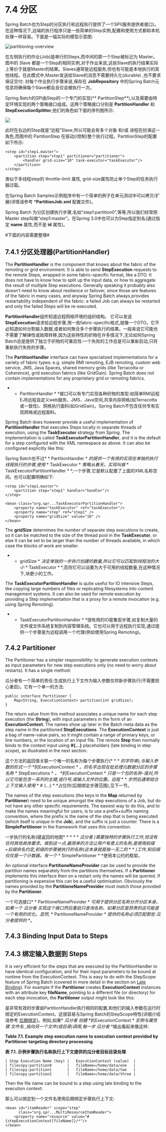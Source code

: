 # 7.4 分区 #

Spring Batch也为Step的分区执行和远程执行提供了一个SPI(服务提供者接口)。在这种情况下,远端的执行程序只是一些简单的Step实例,配置和使用方式都和本机处理一样容易。下面是一幅实际的模型示意图:

![partitioning-overview](./partitioning-overview.png)

在左侧执行的作业(Job)是串行的Steps,而中间的那一个Step被标记为 Master。图中的 Slave 都是一个Step的相同实例,对于作业来说,这些Slave的执行结果实际上等价于就是Master的结果。Slaves通常是远程服务,但也有可能是本地执行的其他线程。在此模式中,Master发送给Slave的消息不需要持久化(durable) ,也不要求保证交付: 对每个作业执行步骤来说,保存在 **JobRepository** 中的Spring Batch元信息将确保每个Slave都会且仅会被执行一次。


Spring Batch的SPI由Step的一个专门的实现(** PartitionStep**),以及需要由特定环境实现的两个策略接口组成。这两个策略接口分别是 **PartitionHandler** 和 **StepExecutionSplitter**,他们的角色如下面的序列图所示:

![](./partitioning-spi.png)

此时在右边的Step就是“远程”Slave,所以可能会有多个对象 和/或 进程在扮演这一角色,而图中的 PartitionStep 在驱动(/控制)整个执行过程。PartitionStep的配置如下所示:

	<step id="step1.master">
	    <partition step="step1" partitioner="partitioner">
	        <handler grid-size="10" task-executor="taskExecutor"/>
	    </partition>
	</step>

类似于多线程step的 throttle-limit 属性, grid-size属性防止单个Step的任务执行器过载。

在Spring Batch Samples示例程序中有一个简单的例子在单元测试中可以拷贝/扩展(详情请参考 ***PartitionJob.xml** 配置文件)。


Spring Batch 为分区创建执行步骤,名如“step1:partition0”,等等,所以我们经常把Master step叫做“step1:master”。在Spring 3.0中也可以为Step指定别名(通过指定 **name** 属性,而不是 **id** 属性)。

#下面的内容需要整理#

## 7.4.1 分区处理器(PartitionHandler) ##

The **PartitionHandler** is the component that knows about the fabric of the remoting or grid environment. It is able to send **StepExecution** requests to the remote Steps, wrapped in some fabric-specific format, like a DTO. It does not have to know how to split up the input data, or how to aggregate the result of multiple Step executions. Generally speaking it probably also doesn't need to know about resilience or failover, since those are features of the fabric in many cases, and anyway Spring Batch always provides restartability independent of the fabric: a failed Job can always be restarted and only the failed Steps will be re-executed.

**PartitionHandler**组件知道远程网格环境的组织结构。 它可以发送**StepExecution**请求给远程步骤,用一些fabric-specific格式,就像一个DTO。它不必知道如何分割输入数据,或者如何聚合多个步骤执行的结果。一般来说它可能也不需要了解弹性或故障转移,因为这些特性的织物在许多情况下,无论如何Spring Batch总是提供了独立于织物的可重启性:一个失败的工作总是可以重新启动,只将重新执行失败的步骤。

The **PartitionHandler** interface can have specialized implementations for a variety of fabric types: e.g. simple RMI remoting, EJB remoting, custom web service, JMS, Java Spaces, shared memory grids (like Terracotta or Coherence), grid execution fabrics (like GridGain). Spring Batch does not contain implementations for any proprietary grid or remoting fabrics.

* * PartitionHandler * *接口可以有专门实现各种织物的类型:如简单RMI远程EJB远程自定义web服务、JMS、Java空间,共享内存网格(如Terracotta或一致性)、网格执行面料(如GridGain)。Spring Batch不包含任何专有实现网格或远程面料。

Spring Batch does however provide a useful implementation of **PartitionHandler** that executes Steps locally in separate threads of execution, using the **TaskExecutor** strategy from Spring. The implementation is called **TaskExecutorPartitionHandler**, and it is the default for a step configured with the XML namespace as above. It can also be configured explicitly like this:

Spring Batch也不过* * PartitionHandler * *的提供一个有用的实现在单独的执行线程执行的步骤,使用* * TaskExecutor * *策略从春天。实现叫做* * TaskExecutorPartitionHandler * *,一个步骤,它是默认配置了上面的XML名称空间。也可以配置明确如下:

	<step id="step1.master">
	    <partition step="step1" handler="handler"/>
	</step>
	
	<bean class="org.spr...TaskExecutorPartitionHandler">
	    <property name="taskExecutor" ref="taskExecutor"/>
	    <property name="step" ref="step1" />
	    <property name="gridSize" value="10" />
	</bean>

The **gridSize** determines the number of separate step executions to create, so it can be matched to the size of the thread pool in the **TaskExecutor**, or else it can be set to be larger than the number of threads available, in which case the blocks of work are smaller.

* * gridSize * *决定单独的一步执行创建的数量,所以它可以匹配到线程池的大小* * TaskExecutor * *,否则它可以设置为大于可用的线程数量,在这种情况下,块更小的工作。

The **TaskExecutorPartitionHandler** is quite useful for IO intensive Steps, like copying large numbers of files or replicating filesystems into content management systems. It can also be used for remote execution by providing a Step implementation that is a proxy for a remote invocation (e.g. using Spring Remoting).

* * TaskExecutorPartitionHandler * *很有用的IO密集型步骤,如复制大量的文件或文件系统复制到内容管理系统。它也可以用于远程执行实现,通过提供一个步骤是为远程调用一个代理(例如使用Spring Remoting)。

## 7.4.2 Partitioner ##

The Partitioner has a simpler responsibility: to generate execution contexts as input parameters for new step executions only (no need to worry about restarts). It has a single method:

瓜分者有一个简单的责任:生成执行上下文作为输入参数仅供新步骤执行(不需要担心重启)。它有一个单一的方法:

	public interface Partitioner {
	    Map<String, ExecutionContext> partition(int gridSize);
	}

The return value from this method associates a unique name for each step execution (the **String**), with input parameters in the form of an **ExecutionContext**. The names show up later in the Batch meta data as the step name in the partitioned **StepExecutions**. The **ExecutionContext** is just a bag of name-value pairs, so it might contain a range of primary keys, or line numbers, or the location of an input file. The remote **Step** then normally binds to the context input using **#{...}** placeholders (late binding in step scope), as illustrated in the next section.

这个方法的返回值关联一个唯一的名称为每个步骤执行(* * * *的字符串),与输入参数的形式一个* *的ExecutionContext * *。的名字出现在批处理元数据分区的步骤名称* * StepExecutions * *。* *的ExecutionContext * *只是一个包的名称-值对,所以它可能包含一系列的主键,或行号,或输入文件的位置。远程* * * *步然后通常结合上下文输入使用* * # {…} * *占位符(后期绑定步骤范围),见下一节。

The names of the step executions (the keys in the **Map** returned by **Partitioner**) need to be unique amongst the step executions of a Job, but do not have any other specific requirements. The easiest way to do this, and to make the names meaningful for users, is to use a prefix+suffix naming convention, where the prefix is the name of the step that is being executed (which itself is unique in the **Job**), and the suffix is just a counter. There is a **SimplePartitioner** in the framework that uses this convention.

一步执行的名称(键返回的地图* * * * * *瓜分者* *)需要独特的步骤执行工作,但没有任何其他具体要求。做到这一点,最简单的方法让用户有意义的名称,是使用前缀+后缀命名约定,前缀的步骤被执行的名称(这本身就是独一无二的* * * *)工作,和后缀仅仅是一个计数器。有一个* * SimplePartitioner * *使用本公约的框架。

An optional interface **PartitioneNameProvider** can be used to provide the partition names separately from the partitions themselves. If a **Partitioner** implements this interface then on a restart only the names will be queried. If partitioning is expensive this can be a useful optimisation. Obviously the names provided by the **PartitioneNameProvider** must match those provided by the **Partitioner**.

一个可选接口* * PartitioneNameProvider * *可用于提供分区名称分开分区本身。如果一个* *瓜分者* *实现这个接口然后重启只查询名称。如果分区是昂贵的这可能是一个有用的优化。显然,* * PartitioneNameProvider * *提供的名称必须匹配那些* *瓜分者提供的* *。

## 7.4.3 Binding Input Data to Steps ##

## 7.4.3 绑定输入数据到 Steps ##

It is very efficient for the steps that are executed by the PartitionHandler to have identical configuration, and for their input parameters to be bound at runtime from the ExecutionContext. This is easy to do with the StepScope feature of Spring Batch (covered in more detail in the section on [Late Binding](http://docs.spring.io/spring-batch/trunk/reference/html/configureStep.html#late-binding)). For example if the **Partitioner** creates **ExecutionContext** instances with an attribute key **fileName**, pointing to a different file (or directory) for each step invocation, the **Partitioner** output might look like this:

是非常有效的步骤由PartitionHandler执行相同的配置,和他们的输入参数在运行时绑定的ExecutionContext。这很容易与Spring Batch的StepScope特性(详细介绍请参考 [后期绑定](http://docs.spring.io/spring-batch/trunk/reference/html/configureStep.html#late-binding))。例如,如果* *瓜分者* *创建* *的ExecutionContext * *实例与属性键* *文件名* *,指向另一个文件(或目录)调用,每一步* *瓜分者* *输出看起来像这样:

**Table 7.1. Example step execution name to execution context provided by Partitioner targeting directory processing**

**表 7.1. 示例步骤执行名称执行上下文提供的瓜分者目标目录处理**

	| Step Execution Name (key) |	ExecutionContext (value)  |
	| filecopy:partition0	    |   fileName=/home/data/one   |
	| filecopy:partition1	    |   fileName=/home/data/two   |
	| filecopy:partition2	    |   fileName=/home/data/three |

Then the file name can be bound to a step using late binding to the execution context:

那么可以绑定到一个文件名使用后期绑定步骤执行上下文:

	<bean id="itemReader" scope="step"
	      class="org.spr...MultiResourceItemReader">
	    <property name="resource" value="#{stepExecutionContext[fileName]}/*"/>
	</bean>

